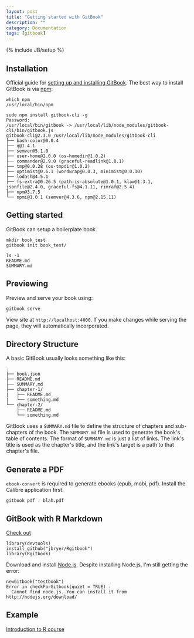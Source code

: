 ```yaml
---
layout: post
title: "Getting started with GitBook"
description: ""
category: Documentation
tags: [gitbook]
---
```

{% include JB/setup %}

## Installation

Official guide for [setting up and installing GitBook](https://toolchain.gitbook.com/setup.html). The best way to install GitBook is via [npm](https://docs.npmjs.com/getting-started/what-is-npm):

~~~~{.bash}
which npm
/usr/local/bin/npm

sudo npm install gitbook-cli -g
Password:
/usr/local/bin/gitbook -> /usr/local/lib/node_modules/gitbook-cli/bin/gitbook.js
gitbook-cli@2.3.0 /usr/local/lib/node_modules/gitbook-cli
├── bash-color@0.0.4
├── q@1.4.1
├── semver@5.1.0
├── user-home@2.0.0 (os-homedir@1.0.2)
├── commander@2.9.0 (graceful-readlink@1.0.1)
├── tmp@0.0.28 (os-tmpdir@1.0.2)
├── optimist@0.6.1 (wordwrap@0.0.3, minimist@0.0.10)
├── lodash@4.5.1
├── fs-extra@0.26.5 (path-is-absolute@1.0.1, klaw@1.3.1, jsonfile@2.4.0, graceful-fs@4.1.11, rimraf@2.5.4)
├── npm@3.7.5
└── npmi@1.0.1 (semver@4.3.6, npm@2.15.11)
~~~~

## Getting started

GitBook can setup a boilerplate book.

~~~~{.bash}
mkdir book_test
gitbook init book_test/

ls -1
README.md
SUMMARY.md
~~~~

## Previewing

Preview and serve your book using:

~~~~{.bash}
gitbook serve
~~~~

View site at `http://localhost:4000`. If you make changes while serving the page, they will automatically incorporated.

## Directory Structure

A basic GitBook usually looks something like this:

```
.
├── book.json
├── README.md
├── SUMMARY.md
├── chapter-1/
|   ├── README.md
|   └── something.md
└── chapter-2/
    ├── README.md
    └── something.md
```

GitBook uses a `SUMMARY.md` file to define the structure of chapters and sub-chapters of the book. The `SUMMARY.md` file is used to generate the book's table of contents. The format of `SUMMARY.md` is just a list of links. The link's title is used as the chapter's title, and the link's target is a path to that chapter's file.

## Generate a PDF

`ebook-convert` is required to generate ebooks (epub, mobi, pdf). Install the Calibre application first.

~~~~{.bash}
gitbook pdf . blah.pdf
~~~~

## GitBook with R Markdown

[Check out](http://jason.bryer.org/Rgitbook/installation/installation.html)

~~~~{.r}
library(devtools)
install_github("jbryer/Rgitbook")
library(Rgitbook)
~~~~

Download and install [Node.js](https://nodejs.org/en/). Despite installing Node.js, I'm still getting the error:

~~~~{.r}
newGitbook("testbook")
Error in checkForGitbook(quiet = TRUE) : 
  Cannot find node.js. You can install it from http://nodejs.org/download/
~~~~

## Example

[Introduction to R course](https://github.com/idocs/test1)

